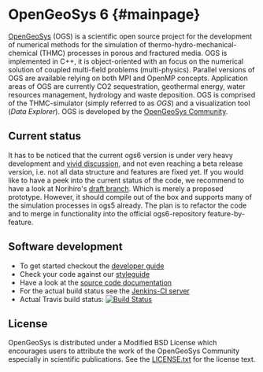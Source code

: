 OpenGeoSys 6                                                      {#mainpage}
============

[OpenGeoSys][ogs] (OGS) is a scientific open source project for the development of
numerical methods for the simulation of thermo-hydro-mechanical-chemical
(THMC) processes in porous and fractured media. OGS is implemented in C++, it
is object-oriented with an focus on the numerical solution of coupled multi-field
problems (multi-physics). Parallel versions of OGS are available relying on
both MPI and OpenMP concepts. Application areas of OGS are currently CO2
sequestration, geothermal energy, water resources management, hydrology and
waste deposition. OGS is comprised of the THMC-simulator (simply referred to as
*OGS*) and a visualization tool (*Data Explorer*). OGS is developed by the
[OpenGeoSys Community][ogs].

## Current status ##

It has to be noticed that the current ogs6 version is under very heavy development
and [vivid discussion](https://github.com/ufz/ogs/issues), and not even reaching a
beta release version, i.e. not all data structure and features are fixed yet. If
you would like to have a peek into the current status of the code, we recommend to
have a look at Norihiro's [draft branch](https://github.com/norihiro-w/ogs/tree/draft).
Which is merely a proposed prototype. However, it should compile out of the box
and supports many of the simulation processes in ogs5 already. The plan is to
refactor the code and to merge in functionality into the official ogs6-repository
feature-by-feature.

## Software development ##

- To get started checkout the [developer guide][devguide]
- Check your code against our [styleguide](http://ufz.github.io/styleguide/cppguide.xml)
- Have a look at the [source code documentation][docs]
- For the actual build status see the [Jenkins-CI server][jenkins-ci]
- Actual Travis build status: [![Build Status](https://travis-ci.org/ufz/ogs.png)](https://travis-ci.org/ufz/ogs)

## License ##

OpenGeoSys is distributed under a Modified BSD License which encourages users to
attribute the work of the OpenGeoSys Community especially in scientific
publications. See the [LICENSE.txt][license-source] for the license text.

[ogs]: http://www.opengeosys.com
[devguide]: http://docs.opengeosys.org/docs/devguide
[jenkins-ci]: https://svn.ufz.de/jenkins/job/OGS-6/
[docs]: https://svn.ufz.de/jenkins/job/OGS-6/job/Docs/lastSuccessfulBuild/artifact/build/docs/index.html
[license-source]: https://github.com/ufz/ogs/blob/master/LICENSE.txt
